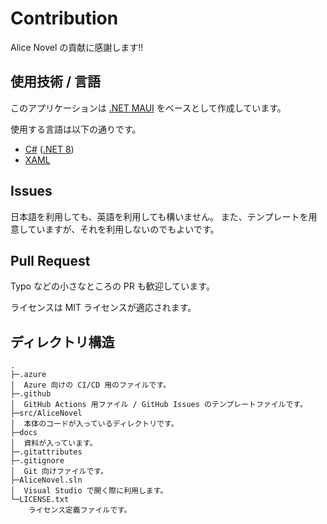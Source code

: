 # Contribution
Alice Novel の貢献に感謝します!!

## 使用技術 / 言語
このアプリケーションは [.NET MAUI] をベースとして作成しています。

使用する言語は以下の通りです。
- [C#] ([.NET 8])
- [XAML]

[.NET MAUI]: https://dot.net/maui ".NET MAUI"
[C#]: https://learn.microsoft.com/en-us/dotnet/csharp/ "C# 資料"
[.NET 8]: https://dot.net ".NET"
[XAML]: https://learn.microsoft.com/en-us/dotnet/maui/xaml/ ".NET MAUI XAML 資料"

## Issues
日本語を利用しても、英語を利用しても構いません。
また、テンプレートを用意していますが、それを利用しないのでもよいです。

## Pull Request
Typo などの小さなところの PR も歓迎しています。

ライセンスは MIT ライセンスが適応されます。

## ディレクトリ構造
```
.
├─.azure
│  Azure 向けの CI/CD 用のファイルです。
├─.github
│  GitHub Actions 用ファイル / GitHub Issues のテンプレートファイルです。
├─src/AliceNovel
│  本体のコードが入っているディレクトリです。
├─docs
│  資料が入っています。
├─.gitattributes
├─.gitignore
│  Git 向けファイルです。
├─AliceNovel.sln
│  Visual Studio で開く際に利用します。
└─LICENSE.txt
    ライセンス定義ファイルです。
```
